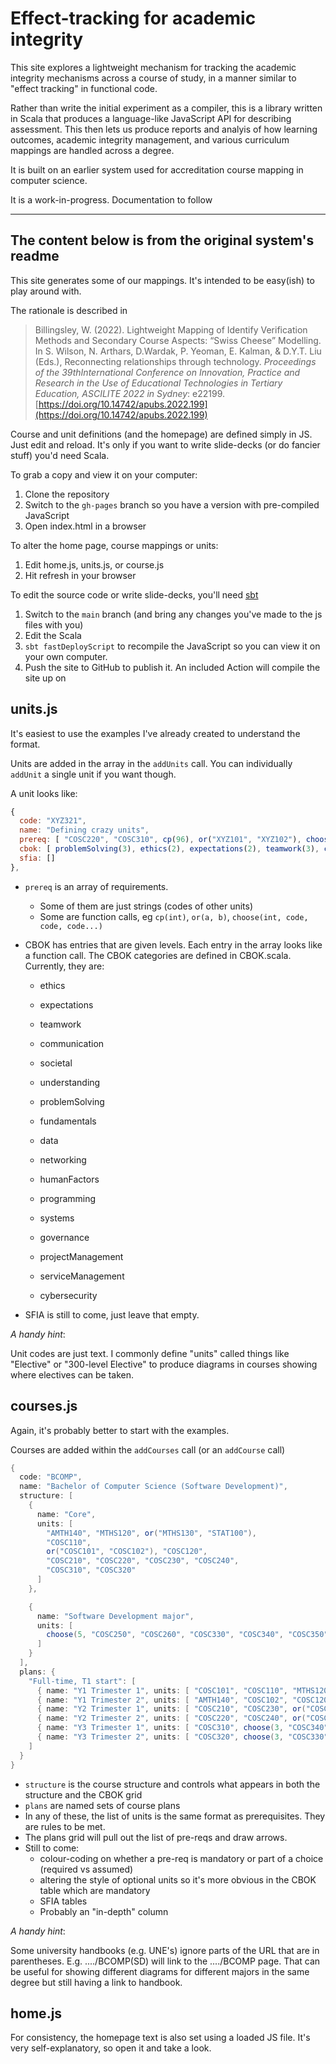 # Effect-tracking for academic integrity

This site explores a lightweight mechanism for tracking the academic integrity mechanisms across a course of study, in a manner similar to "effect tracking" in functional code.

Rather than write the initial experiment as a compiler, this is a library written in Scala that produces a language-like JavaScript API for describing assessment. 
This then lets us produce reports and analyis of how learning outcomes, academic integrity management, and various curriculum mappings are handled across a degree.

It is built on an earlier system used for accreditation course mapping in computer science.

It is a work-in-progress. Documentation to follow


---

## The content below is from the original system's readme


This site generates some of our mappings.
It's intended to be easy(ish) to play around with.

The rationale is described in 

> Billingsley, W. (2022). Lightweight Mapping of Identify Verification Methods and Secondary Course Aspects: “Swiss Cheese” Modelling.
> In S. Wilson, N. Arthars, D.Wardak, P. Yeoman, E. Kalman, & D.Y.T. Liu (Eds.), Reconnecting relationships through technology. 
> *Proceedings of the 39thInternational Conference on Innovation, Practice and Research in the Use of Educational Technologies in Tertiary Education, ASCILITE 2022 in Sydney*: 
> e22199. [https://doi.org/10.14742/apubs.2022.199](https://doi.org/10.14742/apubs.2022.199)

Course and unit definitions (and the homepage) are defined simply in JS. Just edit and reload.
It's only if you want to write slide-decks (or do fancier stuff) you'd need Scala.

To grab a copy and view it on your computer:

1. Clone the repository
2. Switch to the `gh-pages` branch so you have a version with pre-compiled JavaScript
2. Open index.html in a browser

To alter the home page, course mappings or units:

1. Edit home.js, units.js, or course.js
2. Hit refresh in your browser

To edit the source code or write slide-decks, you'll need [sbt](https://scala-sbt.org)

1. Switch to the `main` branch (and bring any changes you've made to the js files with you)
2. Edit the Scala
3. `sbt fastDeployScript` to recompile the JavaScript so you can view it on your own computer.
4. Push the site to GitHub to publish it. An included Action will compile the site up on 


## units.js

It's easiest to use the examples I've already created to understand the format.

Units are added in the array in the `addUnits` call.
You can individually `addUnit` a single unit if you want though.

A unit looks like:

```js
{
  code: "XYZ321",
  name: "Defining crazy units",
  prereq: [ "COSC220", "COSC310", cp(96), or("XYZ101", "XYZ102"), choose(2, "XYZ200", "XYZ201", "XYZ202") ],
  cbok: [ problemSolving(3), ethics(2), expectations(2), teamwork(3), communication(3), systems(3), projectManagement(3) ],
  sfia: []
},
```

* `prereq` is an array of requirements.   
  - Some of them are just strings (codes of other units)
  - Some are function calls, eg `cp(int)`, `or(a, b)`, `choose(int, code, code, code...)`
* CBOK has entries that are given levels. Each entry in the array looks like a function call. 
  The CBOK categories are defined in CBOK.scala. Currently, they are:
  - ethics
  - expectations
  - teamwork
  - communication
  - societal
  - understanding
  - problemSolving

  - fundamentals
  - data
  - networking

  - humanFactors
  - programming
  - systems

  - governance
  - projectManagement
  - serviceManagement
  - cybersecurity

* SFIA is still to come, just leave that empty.

*A handy hint*:

Unit codes are just text. I commonly define "units" called things like "Elective" or "300-level Elective" to produce diagrams in courses
showing where electives can be taken.

## courses.js

Again, it's probably better to start with the examples.

Courses are added within the `addCourses` call (or an `addCourse` call)

```scala
{
  code: "BCOMP",
  name: "Bachelor of Computer Science (Software Development)",
  structure: [
    {
      name: "Core",
      units: [
        "AMTH140", "MTHS120", or("MTHS130", "STAT100"),
        "COSC110",
        or("COSC101", "COSC102"), "COSC120",
        "COSC210", "COSC220", "COSC230", "COSC240",
        "COSC310", "COSC320"
      ]
    },

    {
      name: "Software Development major",
      units: [
        choose(5, "COSC250", "COSC260", "COSC330", "COSC340", "COSC350", "COSC360", "COSC370")
      ]
    }
  ],
  plans: {
    "Full-time, T1 start": [
      { name: "Y1 Trimester 1", units: [ "COSC101", "COSC110", "MTHS120", or("ICT101", "Elective") ] },
      { name: "Y1 Trimester 2", units: [ "AMTH140", "COSC102", "COSC120", or("STAT100", "MTHS130") ] },
      { name: "Y2 Trimester 1", units: [ "COSC210", "COSC230", or("COSC250", "Elective"), "Elective" ] },
      { name: "Y2 Trimester 2", units: [ "COSC220", "COSC240", or("COSC260", "Elective"), "Elective" ] },
      { name: "Y3 Trimester 1", units: [ "COSC310", choose(3, "COSC340", "COSC370", "Elective", "Elective") ] },
      { name: "Y3 Trimester 2", units: [ "COSC320", choose(3, "COSC330", "COSC350", "COSC360", "Elective") ] },
    ]
  }
}
```

* `structure` is the course structure and controls what appears in both the structure and the CBOK grid
* `plans` are named sets of course plans
* In any of these, the list of units is the same format as prerequisites. They are rules to be met.
* The plans grid will pull out the list of pre-reqs and draw arrows. 
* Still to come: 
  - colour-coding on whether a pre-req is mandatory or part of a choice (required vs assumed)
  - altering the style of optional units so it's more obvious in the CBOK table which are mandatory
  - SFIA tables
  - Probably an "in-depth" column

*A handy hint*:

Some university handbooks (e.g. UNE's) ignore parts of the URL that are in parentheses. E.g. ..../BCOMP(SD) will link to the ..../BCOMP page.
That can be useful for showing different diagrams for different majors in the same degree but still having a link to handbook.

## home.js

For consistency, the homepage text is also set using a loaded JS file. It's very self-explanatory, so open it and take a look.
